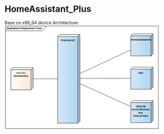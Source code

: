 <!--
 * @FilePath: \undefinedd:\git\HomeAssistant_Plus\README.md
 * @brief: 
 * @details: 
 * @author: Lews Hammond
 * @Date: 2023-03-26 15:19:12
 * @LastEditTime: 2023-04-12 15:55:52
 * @LastEditors: Lews Hammond
-->
# HomeAssistant_Plus
Base on x86_64 device
Architecture:
![Alt](Architecture.png)
